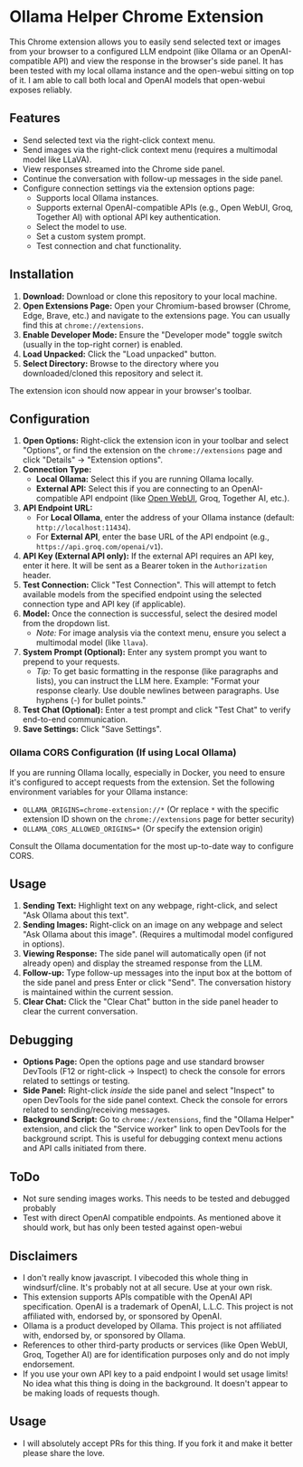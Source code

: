 # Ollama Helper Chrome Extension

This Chrome extension allows you to easily send selected text or images from your browser to a configured LLM endpoint (like Ollama or an OpenAI-compatible API) and view the response in the browser's side panel. It has been tested with my local ollama instance and the open-webui sitting on top of it. I am able to call both local and OpenAI models that open-webui exposes reliably. 

## Features

*   Send selected text via the right-click context menu.
*   Send images via the right-click context menu (requires a multimodal model like LLaVA).
*   View responses streamed into the Chrome side panel.
*   Continue the conversation with follow-up messages in the side panel.
*   Configure connection settings via the extension options page:
    *   Supports local Ollama instances.
    *   Supports external OpenAI-compatible APIs (e.g., Open WebUI, Groq, Together AI) with optional API key authentication.
    *   Select the model to use.
    *   Set a custom system prompt.
    *   Test connection and chat functionality.

## Installation

1.  **Download:** Download or clone this repository to your local machine.
2.  **Open Extensions Page:** Open your Chromium-based browser (Chrome, Edge, Brave, etc.) and navigate to the extensions page. You can usually find this at `chrome://extensions`.
3.  **Enable Developer Mode:** Ensure the "Developer mode" toggle switch (usually in the top-right corner) is enabled.
4.  **Load Unpacked:** Click the "Load unpacked" button.
5.  **Select Directory:** Browse to the directory where you downloaded/cloned this repository and select it.

The extension icon should now appear in your browser's toolbar.

## Configuration

1.  **Open Options:** Right-click the extension icon in your toolbar and select "Options", or find the extension on the `chrome://extensions` page and click "Details" -> "Extension options".
2.  **Connection Type:**
    *   **Local Ollama:** Select this if you are running Ollama locally.
    *   **External API:** Select this if you are connecting to an OpenAI-compatible API endpoint (like [Open WebUI](https://github.com/open-webui/open-webui), Groq, Together AI, etc.).
3.  **API Endpoint URL:**
    *   For **Local Ollama**, enter the address of your Ollama instance (default: `http://localhost:11434`).
    *   For **External API**, enter the base URL of the API endpoint (e.g., `https://api.groq.com/openai/v1`).
4.  **API Key (External API only):** If the external API requires an API key, enter it here. It will be sent as a Bearer token in the `Authorization` header.
5.  **Test Connection:** Click "Test Connection". This will attempt to fetch available models from the specified endpoint using the selected connection type and API key (if applicable).
6.  **Model:** Once the connection is successful, select the desired model from the dropdown list.
    *   *Note:* For image analysis via the context menu, ensure you select a multimodal model (like `llava`).
7.  **System Prompt (Optional):** Enter any system prompt you want to prepend to your requests.
    *   *Tip:* To get basic formatting in the response (like paragraphs and lists), you can instruct the LLM here. Example: "Format your response clearly. Use double newlines between paragraphs. Use hyphens (-) for bullet points."
8.  **Test Chat (Optional):** Enter a test prompt and click "Test Chat" to verify end-to-end communication.
9.  **Save Settings:** Click "Save Settings".

### Ollama CORS Configuration (If using Local Ollama)

If you are running Ollama locally, especially in Docker, you need to ensure it's configured to accept requests from the extension. Set the following environment variables for your Ollama instance:

*   `OLLAMA_ORIGINS=chrome-extension://*` (Or replace `*` with the specific extension ID shown on the `chrome://extensions` page for better security)
*   `OLLAMA_CORS_ALLOWED_ORIGINS=*` (Or specify the extension origin)

Consult the Ollama documentation for the most up-to-date way to configure CORS.

## Usage

1.  **Sending Text:** Highlight text on any webpage, right-click, and select "Ask Ollama about this text".
2.  **Sending Images:** Right-click on an image on any webpage and select "Ask Ollama about this image". (Requires a multimodal model configured in options).
3.  **Viewing Response:** The side panel will automatically open (if not already open) and display the streamed response from the LLM.
4.  **Follow-up:** Type follow-up messages into the input box at the bottom of the side panel and press Enter or click "Send". The conversation history is maintained within the current session.
5.  **Clear Chat:** Click the "Clear Chat" button in the side panel header to clear the current conversation.

## Debugging

*   **Options Page:** Open the options page and use standard browser DevTools (F12 or right-click -> Inspect) to check the console for errors related to settings or testing.
*   **Side Panel:** Right-click *inside* the side panel and select "Inspect" to open DevTools for the side panel context. Check the console for errors related to sending/receiving messages.
*   **Background Script:** Go to `chrome://extensions`, find the "Ollama Helper" extension, and click the "Service worker" link to open DevTools for the background script. This is useful for debugging context menu actions and API calls initiated from there.


## ToDo

* Not sure sending images works. This needs to be tested and debugged probably
* Test with direct OpenAI compatible endpoints. As mentioned above it should work, but has only been tested against open-webui
  
## Disclaimers
* I don't really know javascript. I vibecoded this whole thing in windsurf/cline. It's probably not at all secure. Use at your own risk.
* This extension supports APIs compatible with the OpenAI API specification. OpenAI is a trademark of OpenAI, L.L.C. This project is not affiliated with, endorsed by, or sponsored by OpenAI.
*   Ollama is a product developed by Ollama. This project is not affiliated with, endorsed by, or sponsored by Ollama.
*   References to other third-party products or services (like Open WebUI, Groq, Together AI) are for identification purposes only and do not imply endorsement.
*   If you use your own API key to a paid endpoint I would set usage limits! No idea what this thing is doing in the background. It doesn't appear to be making loads of requests though.

## Usage
* I will absolutely accept PRs for this thing. If you fork it and make it better please share the love.
